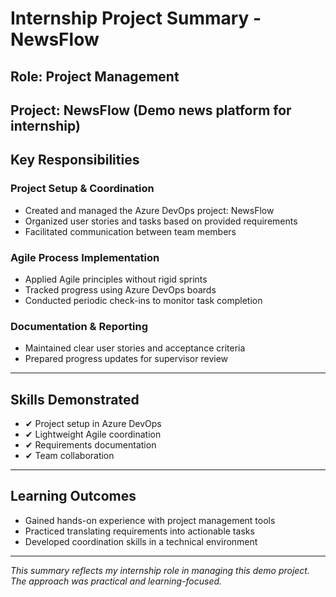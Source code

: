 # Internship Project Summary - NewsFlow

**Role: Project Management**
---

**Project:** NewsFlow (Demo news platform for internship)  
---

## Key Responsibilities

### Project Setup & Coordination
- Created and managed the Azure DevOps project: NewsFlow  
- Organized user stories and tasks based on provided requirements  
- Facilitated communication between team members  

### Agile Process Implementation
- Applied Agile principles without rigid sprints  
- Tracked progress using Azure DevOps boards  
- Conducted periodic check-ins to monitor task completion  

### Documentation & Reporting
- Maintained clear user stories and acceptance criteria  
- Prepared progress updates for supervisor review  

---

## Skills Demonstrated
- ✔ Project setup in Azure DevOps  
- ✔ Lightweight Agile coordination  
- ✔ Requirements documentation  
- ✔ Team collaboration  

---

## Learning Outcomes
- Gained hands-on experience with project management tools  
- Practiced translating requirements into actionable tasks  
- Developed coordination skills in a technical environment  

---

*This summary reflects my internship role in managing this demo project. The approach was practical and learning-focused.*
